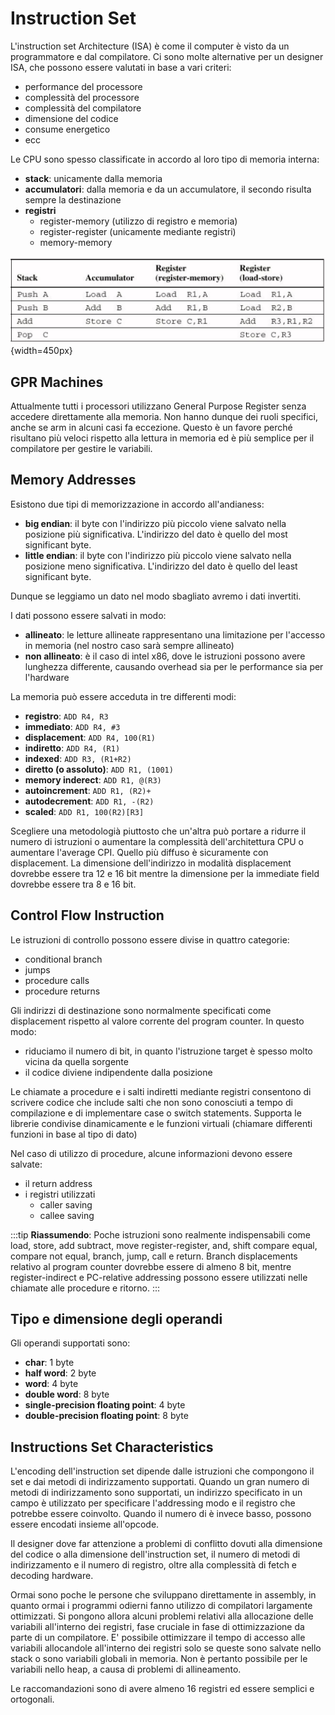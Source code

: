 # Instruction Set
<!-- lezione4: 06-10-2022 -->

L'instruction set Architecture (ISA) è come il computer è visto da un programmatore e dal compilatore. Ci sono molte alternative per un designer ISA, che possono essere valutati in base a vari criteri:

- performance del processore
- complessità del processore
- complessità del compilatore
- dimensione del codice
- consume energetico
- ecc

Le CPU sono spesso classificate in accordo al loro tipo di memoria interna:

- **stack**: unicamente dalla memoria
- **accumulatori**: dalla memoria e da un accumulatore, il secondo risulta sempre la destinazione
- **registri**
  - register-memory (utilizzo di registro e memoria)
  - register-register (unicamente mediante registri)
  - memory-memory

![Esempio di codice](../images/02_example_acc_stack_reg.png){width=450px}

## GPR Machines

Attualmente tutti i processori utilizzano General Purpose Register senza accedere direttamente alla memoria. Non hanno dunque dei ruoli specifici, anche se arm in alcuni casi fa eccezione. Questo è un favore perché risultano più veloci rispetto alla lettura in memoria ed è più semplice per il compilatore per gestire le variabili.

## Memory Addresses

Esistono due tipi di memorizzazione in accordo all'andianess:

- **big endian**: il byte con l'indirizzo più piccolo viene salvato nella posizione più significativa. L'indirizzo del dato è quello del most significant byte.
- **little endian**: il byte con l'indirizzo più piccolo viene salvato nella posizione meno significativa. L'indirizzo del dato è quello del least significant byte.

Dunque se leggiamo un dato nel modo sbagliato avremo i dati invertiti.

I dati possono essere salvati in modo:

- **allineato**: le letture allineate rappresentano una limitazione per l'accesso in memoria (nel nostro caso sarà sempre allineato)
- **non allineato**: è il caso di intel x86, dove le istruzioni possono avere lunghezza differente, causando overhead sia per le performance sia per l'hardware

La memoria può essere acceduta in tre differenti modi:

- **registro**: `ADD R4, R3`
- **immediato**: `ADD R4, #3`
- **displacement**: `ADD R4, 100(R1)`
- **indiretto**: `ADD R4, (R1)`
- **indexed**: `ADD R3, (R1+R2)`
- **diretto (o assoluto)**: `ADD R1, (1001)`
- **memory inderect**: `ADD R1, @(R3)`
- **autoincrement**: `ADD R1, (R2)+`
- **autodecrement**: `ADD R1, -(R2)`
- **scaled**: `ADD R1, 100(R2)[R3]`

Scegliere una metodologià piuttosto che un'altra può portare a ridurre il numero di istruzioni o aumentare la complessità dell'architettura CPU o aumentare l'average CPI. Quello più diffuso è sicuramente con displacement. La dimensione dell'indirizzo in modalità displacement dovrebbe essere tra 12 e 16 bit mentre la dimensione per la immediate field dovrebbe essere tra 8 e 16 bit.

## Control Flow Instruction

Le istruzioni di controllo possono essere divise in quattro categorie:

- conditional branch
- jumps
- procedure calls
- procedure returns

Gli indirizzi di destinazione sono normalmente specificati come displacement rispetto al valore corrente del program counter. In questo modo:

- riduciamo il numero di bit, in quanto l'istruzione target è spesso molto vicina da quella sorgente
- il codice diviene indipendente dalla posizione

Le chiamate a procedure e i salti indiretti mediante registri consentono di scrivere codice che include salti che non sono conosciuti a tempo di compilazione e di implementare case o switch statements. Supporta le librerie condivise dinamicamente e le funzioni virtuali (chiamare differenti funzioni in base al tipo di dato)

Nel caso di utilizzo di procedure, alcune informazioni devono essere salvate:

- il return address
- i registri utilizzati
  - caller saving
  - callee saving

:::tip
**Riassumendo**: Poche istruzioni sono realmente indispensabili come load, store, add subtract, move register-register, and, shift compare equal, compare not equal, branch, jump, call e return. Branch displacements relativo al program counter dovrebbe essere di almeno 8 bit, mentre register-indirect e PC-relative addressing possono essere utilizzati nelle chiamate alle procedure e ritorno.
:::

## Tipo e dimensione degli operandi

Gli operandi supportati sono:

- **char**: 1 byte
- **half word**: 2 byte
- **word**: 4 byte
- **double word**: 8 byte
- **single-precision floating point**: 4 byte
- **double-precision floating point**: 8 byte

## Instructions Set Characteristics

L'encoding dell'instruction set dipende dalle istruzioni che compongono il set e dai metodi di indirizzamento supportati. Quando un gran numero di metodi di indirizzamento sono supportati, un indirizzo specificato in un campo è utilizzato per specificare l'addressing modo e il registro che potrebbe essere coinvolto. Quando il numero di è invece basso, possono essere encodati insieme all'opcode.

Il designer dove far attenzione a problemi di conflitto dovuti alla dimensione del codice o alla dimensione dell'instruction set, il numero di metodi di indirizzamento e il numero di registro, oltre alla complessità di fetch e decoding hardware.

Ormai sono poche le persone che sviluppano direttamente in assembly, in quanto ormai i programmi odierni fanno utilizzo di compilatori largamente ottimizzati. Si pongono allora alcuni problemi relativi alla allocazione delle variabili all'interno dei registri, fase cruciale in fase di ottimizzazione da parte di un compilatore. E' possibile ottimizzare il tempo di accesso alle variabili allocandole all'interno dei registri solo se queste sono salvate nello stack o sono variabili globali in memoria. Non è pertanto possibile per le variabili nello heap, a causa di problemi di allineamento.

Le raccomandazioni sono di avere almeno 16 registri ed essere semplici e ortogonali.
